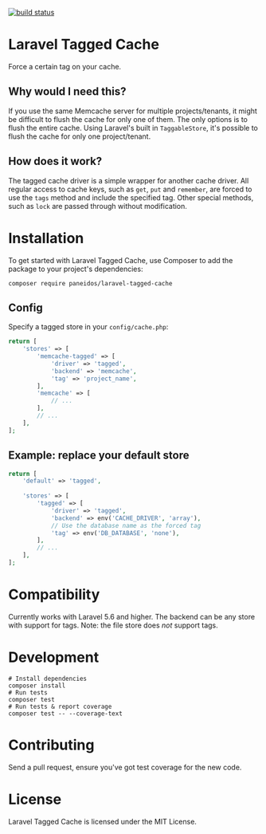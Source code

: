 [![build status](https://api.travis-ci.org/paneidos/laravel-tagged-cache.svg?branch=master)](https://travis-ci.org/paneidos/laravel-tagged-cache)
# Laravel Tagged Cache

Force a certain tag on your cache.

## Why would I need this?

If you use the same Memcache server for multiple projects/tenants, it might be difficult to flush the cache for only one of them. The only options is to flush the entire cache. Using Laravel's built in `TaggableStore`, it's possible to flush the cache for only one project/tenant.

## How does it work?

The tagged cache driver is a simple wrapper for another cache driver. All regular access to cache keys, such as `get`, `put` and `remember`, are forced to use the `tags` method and include the specified tag. Other special methods, such as `lock` are passed through without modification.

# Installation

To get started with Laravel Tagged Cache, use Composer to add the package to your project's dependencies:

```
composer require paneidos/laravel-tagged-cache
```

## Config

Specify a tagged store in your `config/cache.php`:

```php
return [
    'stores' => [
        'memcache-tagged' => [
            'driver' => 'tagged',
            'backend' => 'memcache',
            'tag' => 'project_name',
        ],
        'memcache' => [
            // ...
        ],
        // ...
    ],
];
```

## Example: replace your default store

```php
return [
    'default' => 'tagged',
    
    'stores' => [
        'tagged' => [
            'driver' => 'tagged',
            'backend' => env('CACHE_DRIVER', 'array'),
            // Use the database name as the forced tag
            'tag' => env('DB_DATABASE', 'none'),
        ],
        // ...
    ],
];
```

# Compatibility

Currently works with Laravel 5.6 and higher.
The backend can be any store with support for tags. Note: the file store does *not* support tags.

# Development

```
# Install dependencies
composer install
# Run tests
composer test
# Run tests & report coverage
composer test -- --coverage-text
```

# Contributing

Send a pull request, ensure you've got test coverage for the new code.

# License

Laravel Tagged Cache is licensed under the MIT License.
